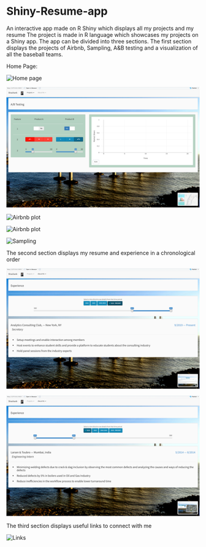 # Shiny-Resume-app
An interactive app made on R Shiny which displays all my projects and my resume
The project is made in R language which showcases my projects on a Shiny app. The app can be divided into three sections. 
The first section displays the projects of Airbnb, Sampling, A&B testing and a visualization of all the baseball teams. 

Home Page: 

![Home page](Screenshots/Homepage.png)

![AB Testing](Screenshots/AB_testing.png)

![Airbnb plot](Screenshots/Graph1.png)

![Airbnb plot](Screenshots/Graph2.png)

![Sampling](Screenshots/Sampling.png)


The second section displays my resume and experience in a chronological order

![About me](Screenshots/Aboutme.png)

![Work History](Screenshots/Resume.png)


The third section displays useful links to connect with me

![Links](Screenshots/Links.png)
